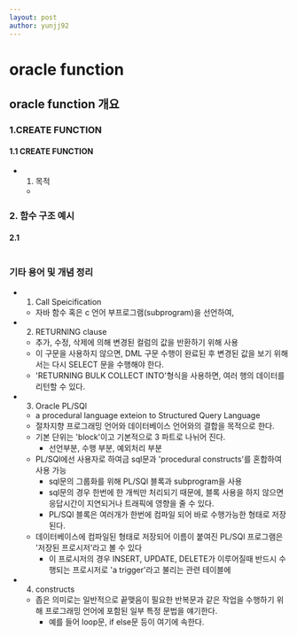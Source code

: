 ```yaml
---
layout: post
author: yunjj92 
---
```

# oracle function 
## oracle function 개요
### 1.CREATE FUNCTION
#### 1.1 CREATE FUNCTION
- 1) 목적
    - 

### 2. 함수 구조 예시
#### 2.1 
```

```
### 기타 용어 및 개념 정리
- 1) Call Speicification
    - 자바 함수 혹은 c 언어 부프로그램(subprogram)을 선언하여, 
- 2) RETURNING clause
    - 추가, 수정, 삭제에 의해 변경된 컬럼의 값을 반환하기 위해 사용
    - 이 구문을 사용하지 않으면, DML 구문 수행이 완료된 후 변경된 값을 보기 위해서는 다시 SELECT 문을 수행해야 한다. 
    - 'RETURNING BULK COLLECT INTO'형식을 사용하면,  여러 행의 데이터를 리턴할 수 있다. 
- 3) Oracle PL/SQl 
    - a procedural language exteion to Structured Query Language
    -  절차지향 프로그래밍 언어와 데이터베이스 언어와의 결합을 목적으로 한다. 
    - 기본 단위는 'block'이고 기본적으로 3 파트로 나뉘어 진다. 
        - 선언부분, 수행 부분, 예외처리 부분
    - PL/SQl에선 사용자로 하여금 sql문과 'procedural constructs'를 혼합하여 사용 가능
        - sql문의 그룹화를 위해 PL/SQl 블록과 subprogram을 사용
        - sql문의 경우 한번에 한 개씩만 처리되기 때문에, 블록 사용을 하지 않으면 응답시간이 지연되거나 트래픽에 영향을 줄 수 있다. 
        - PL/SQl 블록은 여러개가 한번에 컴파일 되어 바로 수행가능한 형태로 저장된다. 
    - 데이터베이스에 컴파일된 형태로 저장되어 이름이 붙여진 PL/SQl 프로그램은 '저장된 프로시저'라고 볼 수 있다  
        - 이 프로시저의 경우 INSERT, UPDATE, DELETE가 이루어질때 반드시 수행되는 프로시저로 'a trigger'라고 불리는 관련 테이블에 
- 4) constructs
    - 좁은 의미로는 일반적으로 끝맺음이 필요한 반복문과 같은 작업을 수행하기 위해 프로그래밍 언어에 포함된 일부 특정 문법을 얘기한다. 
        - 예를 들어 loop문, if else문 등이 여기에 속한다. 
